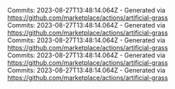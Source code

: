 Commits: 2023-08-27T13:48:14.064Z - Generated via https://github.com/marketplace/actions/artificial-grass
<br>
Commits: 2023-08-27T13:48:14.064Z - Generated via https://github.com/marketplace/actions/artificial-grass
<br>
Commits: 2023-08-27T13:48:14.064Z - Generated via https://github.com/marketplace/actions/artificial-grass
<br>
Commits: 2023-08-27T13:48:14.064Z - Generated via https://github.com/marketplace/actions/artificial-grass
<br>
Commits: 2023-08-27T13:48:14.064Z - Generated via https://github.com/marketplace/actions/artificial-grass
<br>
